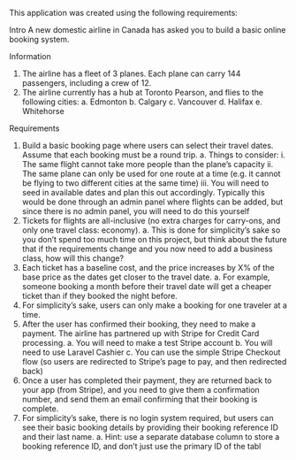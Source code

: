 This application was created using the following requirements:


Intro
A new domestic airline in Canada has asked you to build a basic online booking system.


Information
1. The airline has a fleet of 3 planes. Each plane can carry 144 passengers, including a
crew of 12.
2. The airline currently has a hub at Toronto Pearson, and flies to the following cities:
a. Edmonton
b. Calgary
c. Vancouver
d. Halifax
e. Whitehorse


Requirements
1. Build a basic booking page where users can select their travel dates. Assume that each
booking must be a round trip.
a. Things to consider:
i. The same flight cannot take more people than the plane’s capacity
ii. The same plane can only be used for one route at a time (e.g. it cannot
be flying to two different cities at the same time)
iii. You will need to seed in available dates and plan this out accordingly.
Typically this would be done through an admin panel where flights can be
added, but since there is no admin panel, you will need to do this yourself
2. Tickets for flights are all-inclusive (no extra charges for carry-ons, and only one travel
class: economy).
a. This is done for simplicity’s sake so you don’t spend too much time on this
project, but think about the future that if the requirements change and you now
need to add a business class, how will this change?
3. Each ticket has a baseline cost, and the price increases by X% of the base price as the
dates get closer to the travel date.
a. For example, someone booking a month before their travel date will get a
cheaper ticket than if they booked the night before.
4. For simplicity’s sake, users can only make a booking for one traveler at a time.
5. After the user has confirmed their booking, they need to make a payment. The airline
has partnered up with Stripe for Credit Card processing.
a. You will need to make a test Stripe account
b. You will need to use Laravel Cashier
c. You can use the simple Stripe Checkout flow (so users are redirected to Stripe’s
page to pay, and then redirected back)
6. Once a user has completed their payment, they are returned back to your app (from
Stripe), and you need to give them a confirmation number, and send them an email
confirming that their booking is complete.
7. For simplicity’s sake, there is no login system required, but users can see their basic
booking details by providing their booking reference ID and their last name.
a. Hint: use a separate database column to store a booking reference ID, and don’t
just use the primary ID of the tabl
